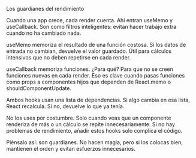 Los guardianes del rendimiento

Cuando una app crece, cada render cuenta. Ahí entran useMemo y useCallback. Son como filtros inteligentes: evitan hacer trabajo extra cuando no ha cambiado nada.

useMemo memoriza el resultado de una función costosa. Si los datos de entrada no cambian, devuelve el valor guardado. Útil para cálculos intensivos que no deben repetirse en cada render.

useCallback memoriza funciones. ¿Para qué? Para que no se creen funciones nuevas en cada render. Eso es clave cuando pasas funciones como props a componentes hijos que dependen de React.memo o shouldComponentUpdate.

Ambos hooks usan una lista de dependencias. Si algo cambia en esa lista, React recalcula. Si no, devuelve lo que ya tenía.

No los uses por costumbre. Solo cuando veas que un componente renderiza de más o un cálculo se repite innecesariamente. Si no hay problemas de rendimiento, añadir estos hooks solo complica el código.

Piénsalo así: son guardianes. No hacen magia, pero si los colocas bien, mantienen el orden y evitan esfuerzos innecesarios.
